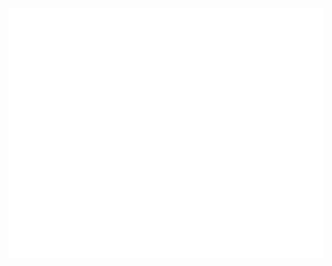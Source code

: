 <div align="center">
	<br>
	<a href="https://github.com/stgogm/stgogm/blame/master/header.svg">
		<img src="header.svg" width="800" height="400">
	</a>
	<br>
</div>
